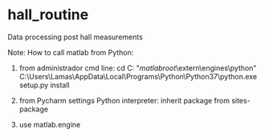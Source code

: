 # hall_routine
Data processing post hall measurements

Note: How to call matlab from Python:
1) from administrador cmd line:
cd C: "_matlabroot_\extern\engines\python"
C:\Users\Lamas\AppData\Local\Programs\Python\Python37\python.exe setup.py install

2) from Pycharm settings Python interpreter: 
inherit package from sites-package

3) use matlab.engine
